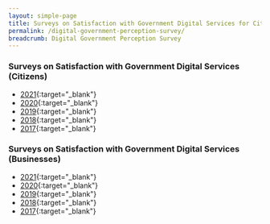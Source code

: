 ```yaml
---
layout: simple-page
title: Surveys on Satisfaction with Government Digital Services for Citizens and Businesses
permalink: /digital-government-perception-survey/
breadcrumb: Digital Government Perception Survey
---
```


### Surveys on Satisfaction with Government Digital Services (Citizens)
* [2021](/digital-government-perception-survey-citizen-2021){:target="_blank"} 
* [2020](/digital-government-perception-survey-citizen-2020){:target="_blank"} 
* [2019](/digital-government-perception-survey-citizen-2019){:target="_blank"} 
* [2018](/digital-government-perception-survey-citizen-2018){:target="_blank"} 
* [2017](/digital-government-perception-survey-citizen-2017){:target="_blank"} 

### Surveys on Satisfaction with Government Digital Services (Businesses)
* [2021](/digital-government-perception-survey-business-2021){:target="_blank"} 
* [2020](/digital-government-perception-survey-business-2020){:target="_blank"} 
* [2019](/digital-government-perception-survey-business-2019){:target="_blank"}
* [2018](/digital-government-perception-survey-business-2018){:target="_blank"}
* [2017](/digital-government-perception-survey-business-2017){:target="_blank"}
